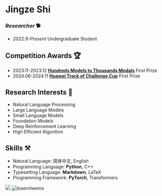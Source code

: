 <!-- <img align="right" src="https://github-readme-stats.vercel.app/api?username=LoserCheems&show_icons=true&theme=transparent&hide_title=true&hide_rank=true" /> -->


# Jingze Shi

<!-- **news**: I am looking for a research internship in the field of NLP. If you have any information, don't hesitate to get in touch with me. 📧 -->

### *Researcher* 🐕

- 2022.9-*Present* Undergraduate Student


## Competition Awards 🏆

- 2023.11-2023.12 **[Hundreds Models to Thousands Modals](https://competition.huaweicloud.com/information/1000041979/introduction)** First Prize
- 2024.06-2024.11 **[Huawei Track of Challenge Cup](https://competition.huaweicloud.com/information/1000042047/introduction)** First Prize


## Research Interests 🔭

- Natural Language Processing
- Large Language Models
- Small Language Models
- Foundation Models
- Deep Reinforcement Learning
- High Efficient Algorithm


## Skills ⚒️

- Natural Language: 简体中文, English
- Programming Language: **Python**, C++
- Typesetting Language: **Markdown**, LaTeX
- Programming Framework: **PyTorch**, Transformers



<img src="https://github-readme-stats.vercel.app/api/top-langs/?username=LoserCheems&layout=compact" />

<img align="bottom" src="https://komarev.com/ghpvc/?username=LoserCheems" alt="losercheems" />
